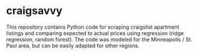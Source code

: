 # craigsavvy

This repository contains Python code for scraping craigslist apartment listings and comparing expected to actual prices using regression (ridge regression, random forest). The code was modeled for the Minneapolis / St. Paul area, but can be easily adapted for other regions. 
